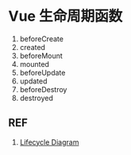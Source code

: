 # Vue 生命周期函数

1. beforeCreate
1. created
1. beforeMount
1. mounted
1. beforeUpdate
1. updated
1. beforeDestroy
1. destroyed

## REF

1. [Lifecycle Diagram](https://vuejs.org/v2/guide/instance.html#Lifecycle-Diagram)